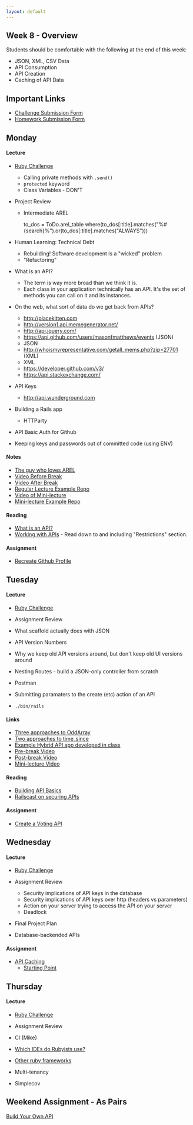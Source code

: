 ```yaml
---
layout: default
---
```


## Week 8 - Overview

Students should be comfortable with the following at the end of this week:

* JSON, XML, CSV Data
* API Consumption
* API Creation
* Caching of API Data

## Important Links

* [Challenge Submission Form](http://goo.gl/forms/fpcxQCtEqs)
* [Homework Submission Form](https://docs.google.com/forms/d/1lddv00AYx4z9ugJBYv1v2RG_JuMUpWEYPYjQGdCVdgQ/viewform?c=0&w=1)

## Monday

#### Lecture

* [Ruby Challenge](https://github.com/masonfmatthews/rails_assignments/blob/master/challenges/classes_challenge.rb)
  * Calling private methods with `.send()`
  * `protected` keyword
  * Class Variables - DON'T
* Project Review
  * Intermediate AREL

    to_dos = ToDo.arel_table
    where(to_dos[:title].matches("%#{search}%").or(to_dos[:title].matches("ALWAYS")))

* Human Learning: Technical Debt
  * Rebuilding!  Software development is a "wicked" problem
  * "Refactoring"

* What is an API?
  * The term is way more broad than we think it is.
  * Each class in your application technically has an API.  It's the set of methods you can call on it and its instances.
* On the web, what sort of data do we get back from APIs?
  * http://placekitten.com
  * http://version1.api.memegenerator.net/
  * http://api.jquery.com/
  * https://api.github.com/users/masonfmatthews/events (JSON)
  * JSON
  * http://whoismyrepresentative.com/getall_mems.php?zip=27701 (XML)
  * XML
  * https://developer.github.com/v3/
  * https://api.stackexchange.com/
* API Keys
  * http://api.wunderground.com
* Building a Rails app
  * HTTParty
* API Basic Auth for Github
* Keeping keys and passwords out of committed code (using ENV)

#### Notes

* [The guy who loves AREL](http://www.youtube.com/watch?v=ShPAxNcLm3o)
* [Video Before Break](http://youtu.be/AjVlDABhhi8)
* [Video After Break](http://youtu.be/ASLlaAZz-3I)
* [Regular Lecture Example Repo](https://github.com/tiyd-rails-2015-01/weather_api)
* [Video of Mini-lecture](http://youtu.be/1e9O2p2PZm8)
* [Mini-lecture Example Repo](https://github.com/tiyd-rails-2015-01/github_token_example)

#### Reading

* [What is an API?](http://skillcrush.com/2012/07/04/api-2/)
* [Working with APIs](http://www.theodinproject.com/ruby-on-rails/working-with-external-apis?ref=lnav) - Read down to and including "Restrictions" section.

#### Assignment

* [Recreate Github Profile](https://github.com/tiyd-rails-2015-01/github_profile)

## Tuesday

<!-- Next time should switch the order of Tuesday and Wednesday -->

#### Lecture

* [Ruby Challenge](https://github.com/masonfmatthews/rails_assignments/blob/master/challenges/composition_challenge.rb)
* Assignment Review

* What scaffold actually does with JSON
* API Version Numbers
* Why we keep old API versions around, but don't keep old UI versions around
* Nesting Routes - build a JSON-only controller from scratch
* Postman
* Submitting paramaters to the create (etc) action of an API
* `./bin/rails`


#### Links

* [Three approaches to OddArray](w8-2/composition.rb)
* [Two approaches to time_since](w8-2/time_math.rb)
* [Example Hybrid API app developed in class](https://github.com/tiyd-rails-2015-01/api_creation_example)
* [Pre-break Video](https://www.youtube.com/watch?v=D7Rmj4jTCOc)
* [Post-break Video](https://www.youtube.com/watch?v=a5fJ6-CMkmY)
* [Mini-lecture Video](http://youtu.be/zZ1RB5UgVLE)

#### Reading

* [Building API Basics](http://www.theodinproject.com/ruby-on-rails/apis-and-building-your-own)
* [Railscast on securing APIs](http://railscasts.com/episodes/352-securing-an-api)

#### Assignment

* [Create a Voting API](https://github.com/tiyd-rails-2015-01/voting_api)


## Wednesday

#### Lecture

* [Ruby Challenge](https://github.com/masonfmatthews/rails_assignments/blob/master/challenges/inheritance_challenge.rb)
* Assignment Review
  * Security implications of API keys in the database
  * Security implications of API keys over http (headers vs parameters)
  * Action on your server trying to access the API on your server
  * Deadlock

* Final Project Plan
* Database-backended APIs

#### Assignment

* [API Caching](https://github.com/tiyd-rails-2015-01/api_caching)
  * [Starting Point](https://github.com/tiyd-rails-2015-01/database_api_starting_point)

## Thursday

#### Lecture

* [Ruby Challenge](https://github.com/masonfmatthews/rails_assignments/blob/master/challenges/include_challenge.rb)
* Assignment Review

* CI (Mike)
* [Which IDEs do Rubyists use?](http://www.sitepoint.com/ides-rubyists-use/?utm_source=rubyweekly&utm_medium=email)
* [Other ruby frameworks](https://blog.engineyard.com/2015/life-beyond-rails-brief-look-alternate-web-frameworks-ruby)
* Multi-tenancy
* Simplecov

## Weekend Assignment - As Pairs

[Build Your Own API](https://github.com/tiyd-rails-2015-01/novel_api)


<!--

* Versioning in a Database
* Disabled_at pattern

* Mocking and stubbing

* Underscore vs hyphen vs camelCase review

* [Merging Apps and Heroku Deployments](https://github.com/masonfmatthews/rails_assignments/tree/master/assignments/heroku_deployments) - AS PAIRS

* [Student Awards](https://github.com/masonfmatthews/rails_assignments/tree/master/assignments/student_awards)

* [Rails Testing and Coverage](https://github.com/masonfmatthews/rails_assignments/tree/master/assignments/rails_testing_and_coverage)

* http://mislav.uniqpath.com/poignant-guide/

* Polymorphism?
* Single Table Inheritance?

* scoped associations

    class Item < ActiveRecord::Base
      has_many :orders do
        def for_user(user_id)
          where(user_id: user_id)
        end
      end
    end

    Item.first.orders.for_user(current_user)

* Multi-tenancy discussion
* Trying to change an array in an outer scope inside a called function.

* NoSQL
-->
